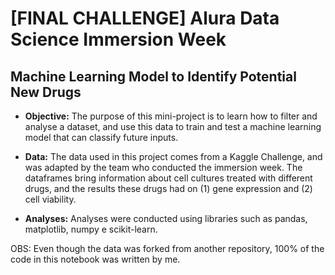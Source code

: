 # [FINAL CHALLENGE] Alura Data Science Immersion Week
## Machine Learning Model to Identify Potential New Drugs

* **Objective:** The purpose of this mini-project is to learn how to filter and analyse a dataset, and use this data to train and test a machine learning model that can classify future inputs.

* **Data:** The data used in this project comes from a Kaggle Challenge, and was adapted by the team who conducted the immersion week. The dataframes bring information about cell cultures treated with different drugs, and the results these drugs had on (1) gene expression and (2) cell viability.

* **Analyses:** Analyses were conducted using libraries such as pandas, matplotlib, numpy e scikit-learn.


OBS: Even though the data was forked from another repository, 100% of the code in this notebook was written by me.
